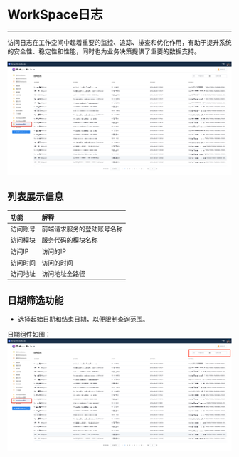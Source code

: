 # WorkSpace日志
---
访问日志在工作空间中起着重要的监控、追踪、排查和优化作用，有助于提升系统的安全性、稳定性和性能，同时也为业务决策提供了重要的数据支持。

![图 7](/assets/workspace/Xnip2024-06-28_16-15-31.png)  

## 列表展示信息

| 功能 | 解释 | 
| :-----| :---- | 
| 访问账号 | 前端请求服务的登陆账号名称 | 
| 访问模块 | 服务代码的模块名称 | 
| 访问IP | 访问的IP | 
| 访问时间 | 访问的时间 | 
| 访问地址 | 访问地址全路径 | 

## 日期筛选功能

- 选择起始日期和结束日期，以便限制查询范围。

日期组件如图：
![图 5](/assets/workspace/Xnip2024-06-28_16-15-312.png)   

